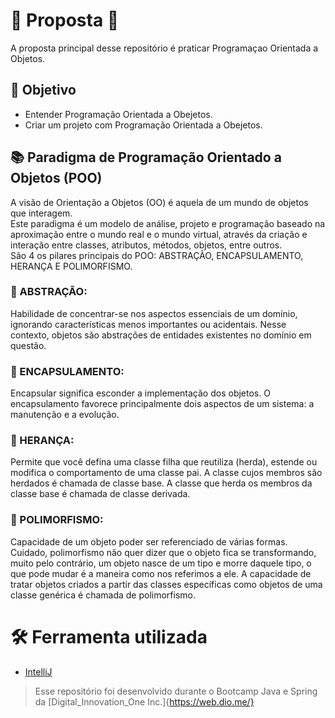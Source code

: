 # 🚀  Proposta  🚀

A proposta principal desse repositório é praticar Programaçao Orientada a Objetos.

## [](https://github.com/brunovinicius07/clone-netflix#--objetivo)[](https://github.com/brunovinicius07/clone-starbucks/blob/main/README.md#--objetivo)[](https://github.com/brunovinicius07/desafio-dio-instagram#-objetvo)🎯  Objetivo

-   Entender Programação Orientada a Obejetos.
-   Criar um projeto com Programação Orientada a Obejetos.

<h2> 📚 Paradigma de Programação Orientado a Objetos (POO) </h2>

<p>
A visão de Orientação a Objetos (OO) é aquela de um mundo de objetos que interagem.<br>
Este paradigma é um modelo de análise, projeto e programação baseado na aproximação entre o mundo real e o mundo virtual, através da criação e interação entre classes, atributos, métodos, objetos, entre outros.<br>
São 4 os pilares principais do POO: ABSTRAÇÃO, ENCAPSULAMENTO, HERANÇA E POLIMORFISMO. 
</p>


<h3>🔺 ABSTRAÇÃO:</h3>

<p>
Habilidade de concentrar-se nos aspectos essenciais de um domínio, ignorando características menos importantes ou acidentais. Nesse contexto, objetos são abstrações de entidades existentes no domínio em questão.</p>

<h3>🔺 ENCAPSULAMENTO:</h3>

<p> Encapsular significa esconder a implementação dos objetos. O encapsulamento favorece principalmente dois aspectos de um sistema: a manutenção e a evolução.</p>

<h3>🔺 HERANÇA:</h3>

<p>Permite que você defina uma classe filha que reutiliza (herda), estende ou modifica o comportamento de uma classe pai. A classe cujos membros são herdados é chamada de classe base. A classe que herda os membros da classe base é chamada de classe derivada.</p>

<h3> 🔺 POLIMORFISMO:</h3>

<p>Capacidade de um objeto poder ser referenciado de várias formas. Cuidado, polimorfismo não quer dizer que o objeto fica se transformando, muito pelo contrário, um objeto nasce de um tipo e morre daquele tipo, o que pode mudar é a maneira como nos referimos a ele. A capacidade de tratar objetos criados a partir das classes específicas como objetos de uma classe genérica é chamada de polimorfismo.</p>

# [](https://github.com/brunovinicius07/clone-netflix#--ferramenta-utilizada)[](https://github.com/brunovinicius07/clone-starbucks/blob/main/README.md#--ferramenta-utilizada)[](https://github.com/brunovinicius07/desafio-dio-instagram#-ferramenta-utilizada)🛠  Ferramenta utilizada

-   [IntelliJ](https://https://www.jetbrains.com/pt-br/idea/)

> Esse repositório foi desenvolvido durante o Bootcamp Java e Spring da [Digital_Innovation_One Inc.]{https://web.dio.me/}
